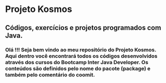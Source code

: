 # Projeto Kosmos
## Códigos, exercícios e projetos programados com Java.

### Olá !!! Seja bem vindo ao meu repositório do Projeto Kosmos. Aqui dentro você encontrará todos os códigos desenvolvidos através dos cursos do Bootcamp Inter Java Developer. Os conteúdos são definidos pelo nome do pacote (package) e também pelo comentário do coomit. 
